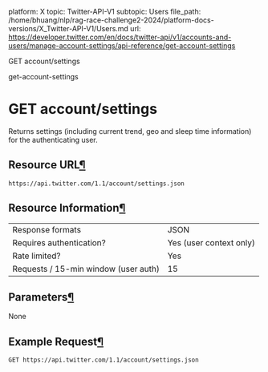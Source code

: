 platform: X
topic: Twitter-API-V1
subtopic: Users
file_path: /home/bhuang/nlp/rag-race-challenge2-2024/platform-docs-versions/X_Twitter-API-V1/Users.md
url: https://developer.twitter.com/en/docs/twitter-api/v1/accounts-and-users/manage-account-settings/api-reference/get-account-settings

GET account/settings

get-account-settings

# GET account/settings

Returns settings (including current trend, geo and sleep time information) for the authenticating user.

## Resource URL[¶](#resource-url "Permalink to this headline")

`https://api.twitter.com/1.1/account/settings.json`

## Resource Information[¶](#resource-information "Permalink to this headline")

|     |     |
| --- | --- |
| Response formats | JSON |
| Requires authentication? | Yes (user context only) |
| Rate limited? | Yes |
| Requests / 15-min window (user auth) | 15  |

## Parameters[¶](#parameters "Permalink to this headline")

None

## Example Request[¶](#example-request "Permalink to this headline")

`GET https://api.twitter.com/1.1/account/settings.json`